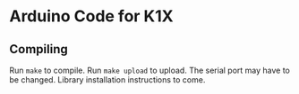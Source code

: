 # Arduino Code for K1X

## Compiling

Run `make` to compile. Run `make upload` to upload. The serial port may have to be changed. Library installation instructions to come.
